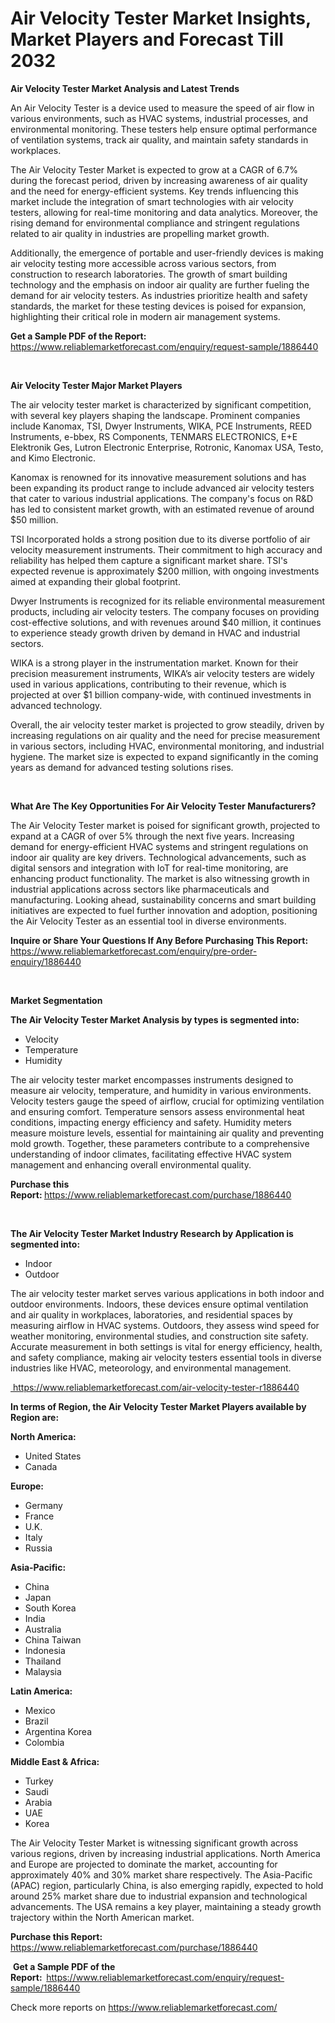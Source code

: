 <p><h1>Air Velocity Tester Market Insights, Market Players and Forecast Till 2032</h1></p><p><strong>Air Velocity Tester Market Analysis and Latest Trends</strong></p>
<p><p>An Air Velocity Tester is a device used to measure the speed of air flow in various environments, such as HVAC systems, industrial processes, and environmental monitoring. These testers help ensure optimal performance of ventilation systems, track air quality, and maintain safety standards in workplaces.</p><p>The Air Velocity Tester Market is expected to grow at a CAGR of 6.7% during the forecast period, driven by increasing awareness of air quality and the need for energy-efficient systems. Key trends influencing this market include the integration of smart technologies with air velocity testers, allowing for real-time monitoring and data analytics. Moreover, the rising demand for environmental compliance and stringent regulations related to air quality in industries are propelling market growth. </p><p>Additionally, the emergence of portable and user-friendly devices is making air velocity testing more accessible across various sectors, from construction to research laboratories. The growth of smart building technology and the emphasis on indoor air quality are further fueling the demand for air velocity testers. As industries prioritize health and safety standards, the market for these testing devices is poised for expansion, highlighting their critical role in modern air management systems.</p></p>
<p><strong>Get a Sample PDF of the Report:&nbsp;</strong> <a href="https://www.reliablemarketforecast.com/enquiry/request-sample/1886440?utm_campaign=2949&utm_medium=2&utm_source=Github&utm_content=ia&utm_term=10042025&utm_id=air-velocity-tester">https://www.reliablemarketforecast.com/enquiry/request-sample/1886440</a></p>
<p>&nbsp;</p>
<p><strong>Air Velocity Tester Major Market Players</strong></p>
<p><p>The air velocity tester market is characterized by significant competition, with several key players shaping the landscape. Prominent companies include Kanomax, TSI, Dwyer Instruments, WIKA, PCE Instruments, REED Instruments, e-bbex, RS Components, TENMARS ELECTRONICS, E+E Elektronik Ges, Lutron Electronic Enterprise, Rotronic, Kanomax USA, Testo, and Kimo Electronic. </p><p>Kanomax is renowned for its innovative measurement solutions and has been expanding its product range to include advanced air velocity testers that cater to various industrial applications. The company's focus on R&D has led to consistent market growth, with an estimated revenue of around $50 million.</p><p>TSI Incorporated holds a strong position due to its diverse portfolio of air velocity measurement instruments. Their commitment to high accuracy and reliability has helped them capture a significant market share. TSI's expected revenue is approximately $200 million, with ongoing investments aimed at expanding their global footprint.</p><p>Dwyer Instruments is recognized for its reliable environmental measurement products, including air velocity testers. The company focuses on providing cost-effective solutions, and with revenues around $40 million, it continues to experience steady growth driven by demand in HVAC and industrial sectors.</p><p>WIKA is a strong player in the instrumentation market. Known for their precision measurement instruments, WIKA’s air velocity testers are widely used in various applications, contributing to their revenue, which is projected at over $1 billion company-wide, with continued investments in advanced technology.</p><p>Overall, the air velocity tester market is projected to grow steadily, driven by increasing regulations on air quality and the need for precise measurement in various sectors, including HVAC, environmental monitoring, and industrial hygiene. The market size is expected to expand significantly in the coming years as demand for advanced testing solutions rises.</p></p>
<p>&nbsp;</p>
<p><strong>What Are The Key Opportunities For Air Velocity Tester Manufacturers?</strong></p>
<p><p>The Air Velocity Tester market is poised for significant growth, projected to expand at a CAGR of over 5% through the next five years. Increasing demand for energy-efficient HVAC systems and stringent regulations on indoor air quality are key drivers. Technological advancements, such as digital sensors and integration with IoT for real-time monitoring, are enhancing product functionality. The market is also witnessing growth in industrial applications across sectors like pharmaceuticals and manufacturing. Looking ahead, sustainability concerns and smart building initiatives are expected to fuel further innovation and adoption, positioning the Air Velocity Tester as an essential tool in diverse environments.</p></p>
<p><strong>Inquire or Share Your Questions If Any Before Purchasing This Report:</strong> <a href="https://www.reliablemarketforecast.com/enquiry/pre-order-enquiry/1886440?utm_campaign=2949&utm_medium=2&utm_source=Github&utm_content=ia&utm_term=10042025&utm_id=air-velocity-tester">https://www.reliablemarketforecast.com/enquiry/pre-order-enquiry/1886440</a></p>
<p>&nbsp;</p>
<p><strong>Market Segmentation</strong></p>
<p><strong>The Air Velocity Tester Market Analysis by types is segmented into:</strong></p>
<p><ul><li>Velocity</li><li>Temperature</li><li>Humidity</li></ul></p>
<p><p>The air velocity tester market encompasses instruments designed to measure air velocity, temperature, and humidity in various environments. Velocity testers gauge the speed of airflow, crucial for optimizing ventilation and ensuring comfort. Temperature sensors assess environmental heat conditions, impacting energy efficiency and safety. Humidity meters measure moisture levels, essential for maintaining air quality and preventing mold growth. Together, these parameters contribute to a comprehensive understanding of indoor climates, facilitating effective HVAC system management and enhancing overall environmental quality.</p></p>
<p><strong>Purchase this Report:&nbsp;</strong><a href="https://www.reliablemarketforecast.com/purchase/1886440?utm_campaign=2949&utm_medium=2&utm_source=Github&utm_content=ia&utm_term=10042025&utm_id=air-velocity-tester">https://www.reliablemarketforecast.com/purchase/1886440</a></p>
<p>&nbsp;</p>
<p><strong>The Air Velocity Tester Market Industry Research by Application is segmented into:</strong></p>
<p><ul><li>Indoor</li><li>Outdoor</li></ul></p>
<p><p>The air velocity tester market serves various applications in both indoor and outdoor environments. Indoors, these devices ensure optimal ventilation and air quality in workplaces, laboratories, and residential spaces by measuring airflow in HVAC systems. Outdoors, they assess wind speed for weather monitoring, environmental studies, and construction site safety. Accurate measurement in both settings is vital for energy efficiency, health, and safety compliance, making air velocity testers essential tools in diverse industries like HVAC, meteorology, and environmental management.</p></p>
<p><a href="https://www.reliablemarketforecast.com/air-velocity-tester-r1886440?utm_campaign=2949&utm_medium=2&utm_source=Github&utm_content=ia&utm_term=10042025&utm_id=air-velocity-tester">&nbsp;https://www.reliablemarketforecast.com/air-velocity-tester-r1886440</a></p>
<p><strong>In terms of Region, the Air Velocity Tester Market Players available by Region are:</strong></p>
<p>
    <p> <strong> North America: </strong>
        <ul>
            <li>United States</li>
            <li>Canada</li>
        </ul>
        </p> 
    <p> <strong> Europe: </strong>
        <ul>
            <li>Germany</li>
            <li>France</li>
            <li>U.K.</li>
            <li>Italy</li>
            <li>Russia</li>
        </ul>
        </p> 
    <p> <strong> Asia-Pacific: </strong>
        <ul>
            <li>China</li>
            <li>Japan</li>
            <li>South Korea</li>
            <li>India</li>
            <li>Australia</li>
            <li>China Taiwan</li>
            <li>Indonesia</li>
            <li>Thailand</li>
            <li>Malaysia</li>
        </ul>
        </p> 
    <p> <strong> Latin America: </strong>
        <ul>
            <li>Mexico</li>
            <li>Brazil</li>
            <li>Argentina Korea</li>
            <li>Colombia</li>
        </ul>
        </p> 
    <p> <strong> Middle East & Africa: </strong>
        <ul>
            <li>Turkey</li>
            <li>Saudi</li>
            <li>Arabia</li>
            <li>UAE</li>
            <li>Korea</li>
        </ul>
    </p>
    </p>
<p><p>The Air Velocity Tester Market is witnessing significant growth across various regions, driven by increasing industrial applications. North America and Europe are projected to dominate the market, accounting for approximately 40% and 30% market share respectively. The Asia-Pacific (APAC) region, particularly China, is also emerging rapidly, expected to hold around 25% market share due to industrial expansion and technological advancements. The USA remains a key player, maintaining a steady growth trajectory within the North American market.</p></p>
<p><strong>Purchase this Report: </strong><a href="https://www.reliablemarketforecast.com/purchase/1886440?utm_campaign=2949&utm_medium=2&utm_source=Github&utm_content=ia&utm_term=10042025&utm_id=air-velocity-tester">https://www.reliablemarketforecast.com/purchase/1886440</a></p>
<p>&nbsp;<strong>Get a Sample PDF of the Report:&nbsp;&nbsp;</strong><a href="https://www.reliablemarketforecast.com/enquiry/request-sample/1886440?utm_campaign=2949&utm_medium=2&utm_source=Github&utm_content=ia&utm_term=10042025&utm_id=air-velocity-tester">https://www.reliablemarketforecast.com/enquiry/request-sample/1886440</a></p>
<p><strong></strong></p>
<p>Check more reports on <a href="https://www.reliablemarketforecast.com/?utm_campaign=2949&utm_medium=2&utm_source=Github&utm_content=ia&utm_term=10042025&utm_id=air-velocity-tester">https://www.reliablemarketforecast.com/</a></p>
